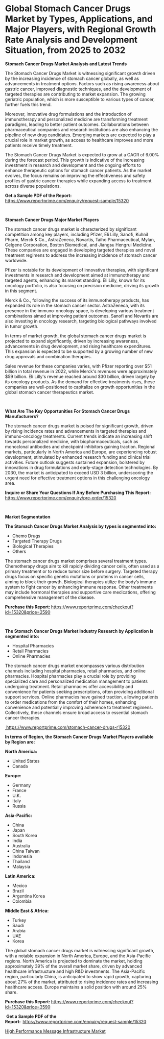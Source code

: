 <p><h1>Global Stomach Cancer Drugs Market by Types, Applications, and Major Players, with Regional Growth Rate Analysis and Development Situation, from 2025 to 2032</h1></p><p><strong>Stomach Cancer Drugs Market Analysis and Latest Trends</strong></p>
<p><p>The Stomach Cancer Drugs Market is witnessing significant growth driven by the increasing incidence of stomach cancer globally, as well as advancements in treatment options. Factors such as rising awareness about gastric cancer, improved diagnostic techniques, and the development of targeted therapies are contributing to market expansion. The growing geriatric population, which is more susceptible to various types of cancer, further fuels this trend.</p><p>Moreover, innovative drug formulations and the introduction of immunotherapy and personalized medicine are transforming treatment paradigms, leading to better patient outcomes. Collaborations between pharmaceutical companies and research institutions are also enhancing the pipeline of new drug candidates. Emerging markets are expected to play a crucial role in market growth, as access to healthcare improves and more patients receive timely treatment.</p><p>The Stomach Cancer Drugs Market is expected to grow at a CAGR of 6.00% during the forecast period. This growth is indicative of the increasing investment in research and development and the ongoing efforts to enhance therapeutic options for stomach cancer patients. As the market evolves, the focus remains on improving the effectiveness and safety profiles of gastric cancer therapies while expanding access to treatment across diverse populations.</p></p>
<p><strong>Get a Sample PDF of the Report:&nbsp;</strong> <a href="https://www.reportprime.com/enquiry/request-sample/15320?utm_campaign=3122&utm_medium=2&utm_source=Github&utm_content=ia&utm_term=20032025&utm_id=stomach-cancer-drugs">https://www.reportprime.com/enquiry/request-sample/15320</a></p>
<p>&nbsp;</p>
<p><strong>Stomach Cancer Drugs Major Market Players</strong></p>
<p><p>The stomach cancer drugs market is characterized by significant competition among key players, including Pfizer, Eli Lilly, Sanofi, Kuhnil Pharm, Merck & Co., AstraZeneca, Novartis, Taiho Pharmaceutical, Mylan, Celgene Corporation, Boston Biomedical, and Jiangsu Hengrui Medicine. These companies are engaged in developing targeted therapies and novel treatment regimens to address the increasing incidence of stomach cancer worldwide.</p><p>Pfizer is notable for its development of innovative therapies, with significant investments in research and development aimed at immunotherapy and targeted agents, enhancing its market standing. Eli Lilly, known for its oncology portfolio, is also focusing on precision medicine, driving its growth in this segment.</p><p>Merck & Co., following the success of its immunotherapy products, has expanded its role in the stomach cancer sector. AstraZeneca, with its presence in the immuno-oncology space, is developing various treatment combinations aimed at improving patient outcomes. Sanofi and Novartis are also investing in oncology research, targeting biological pathways involved in tumor growth.</p><p>In terms of market growth, the global stomach cancer drugs market is projected to expand significantly, driven by increasing awareness, advancements in drug development, and rising healthcare expenditures. This expansion is expected to be supported by a growing number of new drug approvals and combination therapies.</p><p>Sales revenue for these companies varies, with Pfizer reporting over $51 billion in total revenue in 2022, while Merck's revenues were approximately $59 billion. Eli Lilly's revenue reached around $30 billion, driven largely by its oncology products. As the demand for effective treatments rises, these companies are well-positioned to capitalize on growth opportunities in the global stomach cancer therapeutics market.</p></p>
<p>&nbsp;</p>
<p><strong>What Are The Key Opportunities For Stomach Cancer Drugs Manufacturers?</strong></p>
<p><p>The stomach cancer drugs market is poised for significant growth, driven by rising incidence rates and advancements in targeted therapies and immuno-oncology treatments. Current trends indicate an increasing shift towards personalized medicine, with biopharmaceuticals, such as monoclonal antibodies and checkpoint inhibitors gaining traction. Regional markets, particularly in North America and Europe, are experiencing robust development, stimulated by enhanced research funding and clinical trial activities. Future outlook suggests sustained expansion, bolstered by innovations in drug formulations and early-stage detection technologies. By 2030, the market is anticipated to exceed USD 3 billion, underscoring the urgent need for effective treatment options in this challenging oncology area.</p></p>
<p><strong>Inquire or Share Your Questions If Any Before Purchasing This Report:</strong> <a href="https://www.reportprime.com/enquiry/pre-order/15320?utm_campaign=3122&utm_medium=2&utm_source=Github&utm_content=ia&utm_term=20032025&utm_id=stomach-cancer-drugs">https://www.reportprime.com/enquiry/pre-order/15320</a></p>
<p>&nbsp;</p>
<p><strong>Market Segmentation</strong></p>
<p><strong>The Stomach Cancer Drugs Market Analysis by types is segmented into:</strong></p>
<p><ul><li>Chemo Drugs</li><li>Targeted Therapy Drugs</li><li>Biological Therapies</li><li>Others</li></ul></p>
<p><p>The stomach cancer drugs market comprises several treatment types. Chemotherapy drugs aim to kill rapidly dividing cancer cells, often used as a primary treatment or to reduce tumor size before surgery. Targeted therapy drugs focus on specific genetic mutations or proteins in cancer cells, aiming to block their growth. Biological therapies utilize the body’s immune system to fight cancer by enhancing immune response. Other treatments may include hormonal therapies and supportive care medications, offering comprehensive management of the disease.</p></p>
<p><strong>Purchase this Report:&nbsp;</strong><a href="https://www.reportprime.com/checkout?id=15320&price=3590&utm_campaign=3122&utm_medium=2&utm_source=Github&utm_content=ia&utm_term=20032025&utm_id=stomach-cancer-drugs">https://www.reportprime.com/checkout?id=15320&price=3590</a></p>
<p>&nbsp;</p>
<p><strong>The Stomach Cancer Drugs Market Industry Research by Application is segmented into:</strong></p>
<p><ul><li>Hospital Pharmacies</li><li>Retail Pharmacies</li><li>Online Pharmacies</li></ul></p>
<p><p>The stomach cancer drugs market encompasses various distribution channels including hospital pharmacies, retail pharmacies, and online pharmacies. Hospital pharmacies play a crucial role by providing specialized care and personalized medication management to patients undergoing treatment. Retail pharmacies offer accessibility and convenience for patients seeking prescriptions, often providing additional support services. Online pharmacies have gained traction, allowing patients to order medications from the comfort of their homes, enhancing convenience and potentially improving adherence to treatment regimens. Collectively, these channels ensure broad access to essential stomach cancer therapies.</p></p>
<p><a href="https://www.reportprime.com/stomach-cancer-drugs-r15320?utm_campaign=3122&utm_medium=2&utm_source=Github&utm_content=ia&utm_term=20032025&utm_id=stomach-cancer-drugs">&nbsp;https://www.reportprime.com/stomach-cancer-drugs-r15320</a></p>
<p><strong>In terms of Region, the Stomach Cancer Drugs Market Players available by Region are:</strong></p>
<p>
    <p> <strong> North America: </strong>
        <ul>
            <li>United States</li>
            <li>Canada</li>
        </ul>
        </p> 
    <p> <strong> Europe: </strong>
        <ul>
            <li>Germany</li>
            <li>France</li>
            <li>U.K.</li>
            <li>Italy</li>
            <li>Russia</li>
        </ul>
        </p> 
    <p> <strong> Asia-Pacific: </strong>
        <ul>
            <li>China</li>
            <li>Japan</li>
            <li>South Korea</li>
            <li>India</li>
            <li>Australia</li>
            <li>China Taiwan</li>
            <li>Indonesia</li>
            <li>Thailand</li>
            <li>Malaysia</li>
        </ul>
        </p> 
    <p> <strong> Latin America: </strong>
        <ul>
            <li>Mexico</li>
            <li>Brazil</li>
            <li>Argentina Korea</li>
            <li>Colombia</li>
        </ul>
        </p> 
    <p> <strong> Middle East & Africa: </strong>
        <ul>
            <li>Turkey</li>
            <li>Saudi</li>
            <li>Arabia</li>
            <li>UAE</li>
            <li>Korea</li>
        </ul>
    </p>
    </p>
<p><p>The global stomach cancer drugs market is witnessing significant growth, with a notable expansion in North America, Europe, and the Asia-Pacific regions. North America is projected to dominate the market, holding approximately 39% of the overall market share, driven by advanced healthcare infrastructure and high R&D investments. The Asia-Pacific region, particularly China, is anticipated to show rapid growth, capturing about 27% of the market, attributed to rising incidence rates and increasing healthcare access. Europe maintains a solid position with around 25% share.</p></p>
<p><strong>Purchase this Report: </strong><a href="https://www.reportprime.com/checkout?id=15320&price=3590&utm_campaign=3122&utm_medium=2&utm_source=Github&utm_content=ia&utm_term=20032025&utm_id=stomach-cancer-drugs">https://www.reportprime.com/checkout?id=15320&price=3590</a></p>
<p>&nbsp;<strong>Get a Sample PDF of the Report:&nbsp;&nbsp;</strong><a href="https://www.reportprime.com/enquiry/request-sample/15320?utm_campaign=3122&utm_medium=2&utm_source=Github&utm_content=ia&utm_term=20032025&utm_id=stomach-cancer-drugs">https://www.reportprime.com/enquiry/request-sample/15320</a></p>
<p><strong></strong></p>
<p><p><a href="https://github.com/ebalabenoot/Market-Research-Report-List-1/blob/main/high-performance-message-infrastructure-market.md?utm_campaign=3122&utm_medium=2&utm_source=Github&utm_content=ia&utm_term=20032025&utm_id=stomach-cancer-drugs">High Performance Message Infrastructure Market</a></p></p>